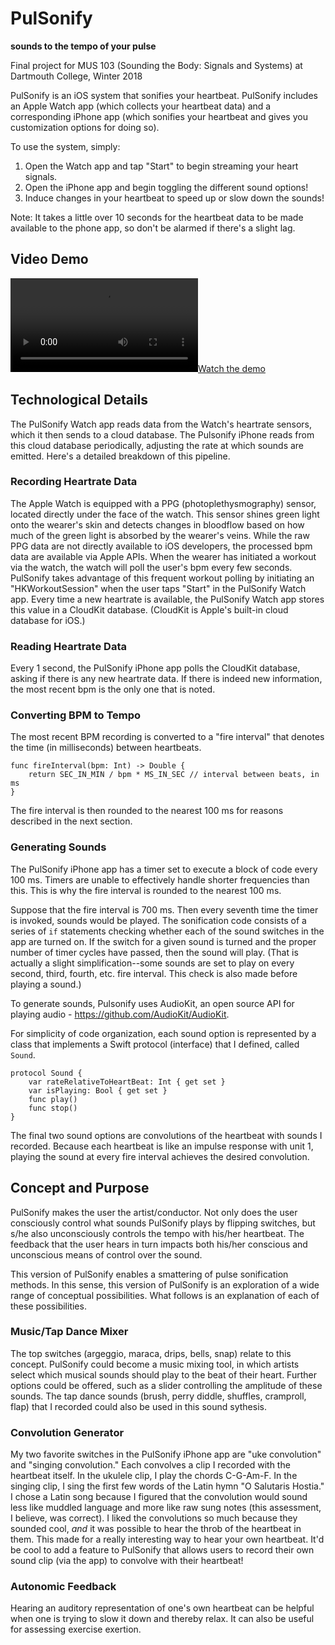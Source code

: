 # PulSonify
**sounds to the tempo of your pulse**

Final project for MUS 103 (Sounding the Body: Signals and Systems) at Dartmouth College, Winter 2018

PulSonify is an iOS system that sonifies your heartbeat. PulSonify includes an Apple Watch app (which collects your heartbeat data) and a corresponding iPhone app (which sonifies your heartbeat and gives you customization options for doing so).

To use the system, simply:
1) Open the Watch app and tap "Start" to begin streaming your heart signals.
2) Open the iPhone app and begin toggling the different sound options!
3) Induce changes in your heartbeat to speed up or slow down the sounds!

Note: It takes a little over 10 seconds for the heartbeat data to be made available to the phone app, so don't be alarmed if there's a slight lag.

## Video Demo

[![Watch the demo](https://raw.github.com/mlecoz/PulSonify/master/demo1.mov)](https://raw.github.com/mlecoz/PulSonify/master/demo1.mov)

## Technological Details

The PulSonify Watch app reads data from the Watch's heartrate sensors, which it then sends to a cloud database. The Pulsonify iPhone reads from this cloud database periodically, adjusting the rate at
which sounds are emitted. Here's a detailed breakdown of this pipeline.

### Recording Heartrate Data
The Apple Watch is equipped with a PPG (photoplethysmography) sensor, located directly under the face of the watch. This sensor shines green light onto the wearer's skin and detects changes in bloodflow
based on how much of the green light is absorbed by the wearer's veins. While the raw PPG data are not directly available to iOS developers, the processed bpm data are available via Apple APIs. When the wearer has initiated a workout via the watch, the watch will poll the user's bpm every few seconds. PulSonify takes advantage of this frequent workout polling by initiating an "HKWorkoutSession" when the user taps "Start" in the PulSonify Watch app. Every time a new heartrate is available, the PulSonify Watch app stores this value in a CloudKit database. (CloudKit is Apple's built-in cloud database for iOS.)

### Reading Heartrate Data
Every 1 second, the PulSonify iPhone app polls the CloudKit database, asking if there is any new heartrate data. If there is indeed new information, the most recent bpm is the only one that is noted.

### Converting BPM to Tempo
The most recent BPM recording is converted to a "fire interval" that denotes the time (in milliseconds) between heartbeats.
```
func fireInterval(bpm: Int) -> Double {
    return SEC_IN_MIN / bpm * MS_IN_SEC // interval between beats, in ms
}
```
The fire interval is then rounded to the nearest 100 ms for reasons described in the next section.

### Generating Sounds
The PulSonify iPhone app has a timer set to execute a block of code every 100 ms. Timers are unable to effectively handle shorter frequencies than this. This is why the fire interval is rounded to the nearest 100 ms.

Suppose that the fire interval is 700 ms. Then every seventh time the timer is invoked, sounds would be played. The sonification code consists of a series of  `if` statements checking whether each of the
sound switches in the app are turned on. If the switch for a given sound is turned and the proper number of timer cycles have passed, then the sound will play. (That is actually a slight simplification--some sounds are set to play on every second, third, fourth, etc. fire interval. This check is also made before playing a sound.)

To generate sounds, Pulsonify uses AudioKit, an open source API for playing audio - https://github.com/AudioKit/AudioKit.

For simplicity of code organization, each sound option is represented by a class that implements a Swift protocol (interface) that I defined, called `Sound`.

```
protocol Sound {
    var rateRelativeToHeartBeat: Int { get set }
    var isPlaying: Bool { get set }
    func play()
    func stop()
}
```

The final two sound options are convolutions of the heartbeat with sounds I recorded. Because each heartbeat is like an impulse response with unit 1, playing the sound at every fire interval achieves the desired convolution.

## Concept and Purpose

PulSonify makes the user the artist/conductor. Not only does the user consciously control what sounds PulSonify plays by flipping switches, but s/he also unconsciously controls the tempo with his/her heartbeat. The feedback that the user hears in turn impacts both his/her conscious and unconscious means of control over the sound.

This version of PulSonify enables a smattering of pulse sonification methods. In this sense, this version of PulSonify is an exploration of a wide range of conceptual possibilities. What follows is an explanation of each of these possibilities.

### Music/Tap Dance Mixer
The top switches (argeggio, maraca, drips, bells, snap) relate to this concept. PulSonify could become a music mixing tool, in which artists select which musical sounds should play to the beat of their heart. Further options could be offered, such as a slider controlling the amplitude of these sounds. The tap dance sounds (brush, perry diddle, shuffles, cramproll, flap) that I recorded could also be used in this sound sythesis.

### Convolution Generator
My two favorite switches in the PulSonify iPhone app are "uke convolution" and "singing convolution." Each convolves a clip I recorded with the heartbeat itself. In the ukulele clip, I play the chords C-G-Am-F. In the singing clip, I sing the first few words of the Latin hymn "O Salutaris Hostia." I chose a Latin song because I figured that the convolution would sound less like muddled language and more like raw sung notes (this assessment, I believe, was correct). I liked the convolutions so much because they sounded cool, *and* it was possible to hear the throb of the heartbeat in them. This made for a really interesting way to hear your own heartbeat. It'd be cool to add a feature to PulSonify that allows users to record their own sound clip (via the app) to convolve with their heartbeat!

### Autonomic Feedback
Hearing an auditory representation of one's own heartbeat can be helpful when one is trying to slow it down and thereby relax. It can also be useful for assessing exercise exertion.
